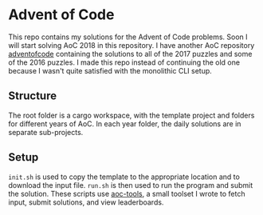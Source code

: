# Advent of Code
This repo contains my solutions for the Advent of Code problems. Soon I will start solving AoC 2018 in this repository. I have another AoC repository [adventofcode](https://github.com/foo-jin/adventofcode) containing the solutions to all of the 2017 puzzles and some of the 2016 puzzles. I made this repo instead of continuing the old one because I wasn't quite satisfied with the monolithic CLI setup.

## Structure
The root folder is a cargo workspace, with the template project and folders for
different years of AoC. In each year folder, the daily solutions are in separate sub-projects.

## Setup
`init.sh` is used to copy the template to the appropriate location and to
download the input file. `run.sh` is then used to run the program and submit the solution. These scripts use
[aoc-tools](https://github.com/foo-jin/aoc-tools), a small toolset I wrote to fetch input, submit
solutions, and view leaderboards.
